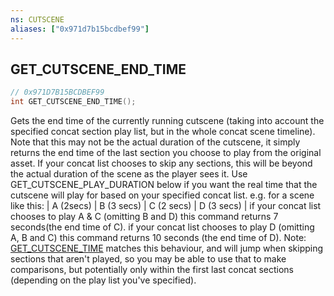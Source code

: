 ```yaml
---
ns: CUTSCENE
aliases: ["0x971d7b15bcdbef99"]
---
```

## GET_CUTSCENE_END_TIME

```c
// 0x971D7B15BCDBEF99
int GET_CUTSCENE_END_TIME();
```

Gets the end time of the currently running cutscene (taking into account the specified concat section play list, but in the whole concat scene timeline). Note that this may not be the actual duration of the cutscene, it simply returns the end time of the last section you choose to play from the original asset. If your concat list chooses to skip any sections, this will be beyond the actual duration of the scene as the player sees it. Use GET_CUTSCENE_PLAY_DURATION below if you want the real time that the cutscene will play for based on your specified concat list. e.g. for a scene like this: | A (2secs) | B (3 secs) | C (2 secs) | D (3 secs) | if your concat list chooses to play A & C (omitting B and D) this command returns 7 seconds(the end time of C). if your concat list chooses to play D (omitting A, B and C) this command returns 10 seconds (the end time of D). Note: [GET_CUTSCENE_TIME](#_0xE625BEABBAFFDAB9) matches this behaviour, and will jump when skipping sections that aren't played, so you may be able to use that to make comparisons, but potentially only within the first last concat sections (depending on the play list you've specified).

